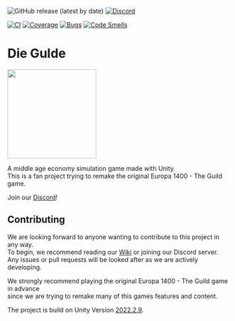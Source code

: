 ![GitHub release (latest by date)](https://img.shields.io/github/v/release/EuleMitKeule/die-gulde)
[![Discord](https://img.shields.io/discord/824534227927171092?color=7389D8&label=%20&logo=discord&logoColor=ffffff)](https://discord.gg/CPPAKarms2)

[![CI](https://github.com/EuleMitKeule/die-gulde/actions/workflows/ci.yml/badge.svg)](https://github.com/EuleMitKeule/die-gulde/actions/workflows/ci.yml)
[![Coverage](https://sonarcloud.io/api/project_badges/measure?project=EuleMitKeule_die-gulde&metric=coverage)](https://sonarcloud.io/summary/new_code?id=EuleMitKeule_die-gulde)
[![Bugs](https://sonarcloud.io/api/project_badges/measure?project=EuleMitKeule_die-gulde&metric=bugs)](https://sonarcloud.io/summary/new_code?id=EuleMitKeule_die-gulde)
[![Code Smells](https://sonarcloud.io/api/project_badges/measure?project=EuleMitKeule_die-gulde&metric=code_smells)](https://sonarcloud.io/summary/new_code?id=EuleMitKeule_die-gulde)

# Die Gulde

<img src="https://github.com/EuleMitKeule/die-gulde/blob/master/media/gulde-icon-large.png" height=200/>


A middle age economy simulation game made with Unity.<br>
This is a fan project trying to remake the original Europa 1400 - The Guild game.

Join our [Discord](https://discord.gg/CPPAKarms2)!

## Contributing
We are looking forward to anyone wanting to contribute to this project in any way.<br>
To begin, we recommend reading our [Wiki](https://europa1400-wiki.eulenet.io/s/wiki) or joining our Discord server.<br>
Any issues or pull requests will be looked after as we are actively developing.<br>

We strongly recommend playing the original Europa 1400 - The Guild game in advance<br>
since we are trying to remake many of this games features and content.

The project is build on Unity Version [2022.2.9](https://unity.com/releases/editor/whats-new/2022.2.9).
